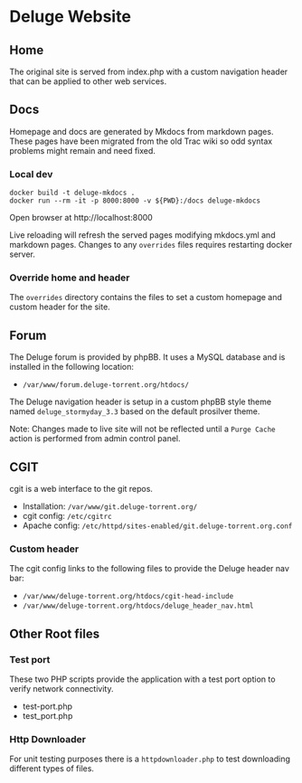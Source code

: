 # Deluge Website

## Home

The original site is served from index.php with a custom navigation
header that can be applied to other web services.

## Docs

Homepage and docs are generated by Mkdocs from markdown pages. These
pages have been migrated from the old Trac wiki so odd syntax problems
might remain and need fixed.

### Local dev

```
docker build -t deluge-mkdocs .
docker run --rm -it -p 8000:8000 -v ${PWD}:/docs deluge-mkdocs
```

Open browser at http://localhost:8000

Live reloading will refresh the served pages modifying mkdocs.yml and
markdown pages. Changes to any `overrides` files requires restarting
docker server.

### Override home and header

The `overrides` directory contains the files to set a custom homepage
and custom header for the site.


## Forum

The Deluge forum is provided by phpBB. It uses a MySQL database and is
installed in the following location:

* `/var/www/forum.deluge-torrent.org/htdocs/`

The Deluge navigation header is setup in a custom phpBB style theme
named `deluge_stormyday_3.3` based on the default prosilver theme.

Note: Changes made to live site will not be reflected until a `Purge Cache`
action is performed from admin control panel.


## CGIT

cgit is a web interface to the git repos.

* Installation: `/var/www/git.deluge-torrent.org/`
* cgit config: `/etc/cgitrc`
* Apache config: `/etc/httpd/sites-enabled/git.deluge-torrent.org.conf`

### Custom header

The cgit config links to the following files to provide the Deluge
header nav bar:

* `/var/www/deluge-torrent.org/htdocs/cgit-head-include`
* `/var/www/deluge-torrent.org/htdocs/deluge_header_nav.html`

## Other Root files

### Test port

These two PHP scripts provide the application with a test port option to
verify network connectivity.

* test-port.php
* test_port.php

### Http Downloader

For unit testing purposes there is a `httpdownloader.php` to test
downloading different types of files.